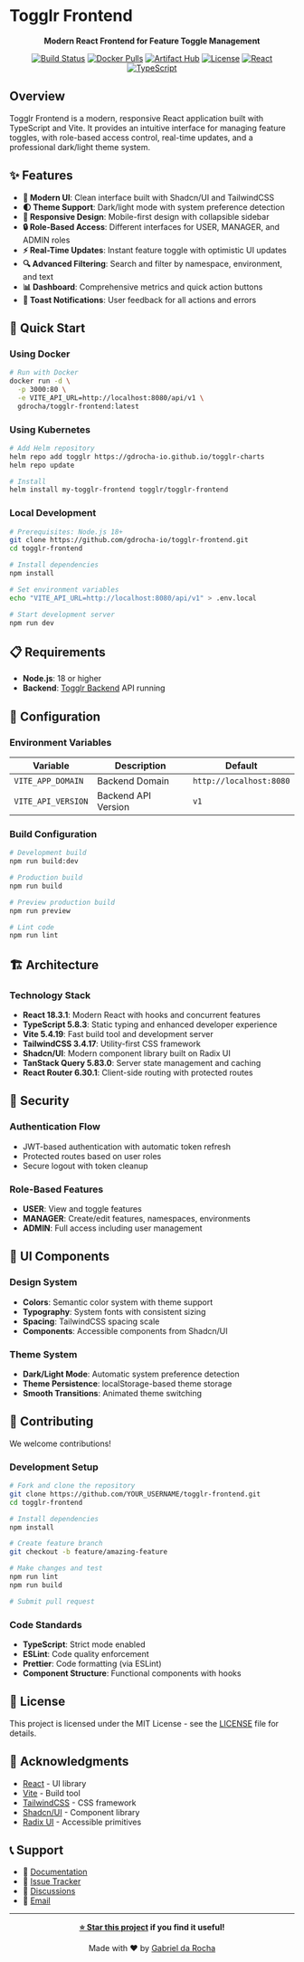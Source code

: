 # Togglr Frontend

<div align="center">

**Modern React Frontend for Feature Toggle Management**

[![Build Status](https://github.com/gdrocha-io/togglr-frontend/workflows/CI/badge.svg)](https://github.com/gdrocha-io/togglr-frontend/actions)
[![Docker Pulls](https://img.shields.io/docker/pulls/gdrocha/togglr-frontend)](https://hub.docker.com/r/gdrocha/togglr-frontend)
[![Artifact Hub](https://img.shields.io/endpoint?url=https://artifacthub.io/badge/repository/togglr)](https://artifacthub.io/packages/search?repo=togglr)
[![License](https://img.shields.io/badge/license-MIT-green.svg)](LICENSE)
[![React](https://img.shields.io/badge/react-18.3.1-blue.svg)](https://reactjs.org/)
[![TypeScript](https://img.shields.io/badge/typescript-5.8.3-blue.svg)](https://www.typescriptlang.org/)

</div>

## Overview

Togglr Frontend is a modern, responsive React application built with TypeScript and Vite. It provides an intuitive interface for managing feature toggles, with role-based access control, real-time updates, and a professional dark/light theme system.

## ✨ Features

- **🎨 Modern UI**: Clean interface built with Shadcn/UI and TailwindCSS
- **🌓 Theme Support**: Dark/light mode with system preference detection
- **📱 Responsive Design**: Mobile-first design with collapsible sidebar
- **🔒 Role-Based Access**: Different interfaces for USER, MANAGER, and ADMIN roles
- **⚡ Real-Time Updates**: Instant feature toggle with optimistic UI updates
- **🔍 Advanced Filtering**: Search and filter by namespace, environment, and text
- **📊 Dashboard**: Comprehensive metrics and quick action buttons
- **🔔 Toast Notifications**: User feedback for all actions and errors

## 🚀 Quick Start

### Using Docker

```bash
# Run with Docker
docker run -d \
  -p 3000:80 \
  -e VITE_API_URL=http://localhost:8080/api/v1 \
  gdrocha/togglr-frontend:latest
```

### Using Kubernetes

```bash
# Add Helm repository
helm repo add togglr https://gdrocha-io.github.io/togglr-charts
helm repo update

# Install
helm install my-togglr-frontend togglr/togglr-frontend
```

### Local Development

```bash
# Prerequisites: Node.js 18+
git clone https://github.com/gdrocha-io/togglr-frontend.git
cd togglr-frontend

# Install dependencies
npm install

# Set environment variables
echo "VITE_API_URL=http://localhost:8080/api/v1" > .env.local

# Start development server
npm run dev
```

## 📋 Requirements

- **Node.js**: 18 or higher
- **Backend**: [Togglr Backend](https://github.com/gdrocha-io/togglr-backend) API running

## 🔧 Configuration

### Environment Variables

| Variable | Description | Default |
|----------|-------------|---------|
| `VITE_APP_DOMAIN` | Backend Domain | `http://localhost:8080` |
| `VITE_API_VERSION` | Backend API Version | `v1` |

### Build Configuration

```bash
# Development build
npm run build:dev

# Production build
npm run build

# Preview production build
npm run preview

# Lint code
npm run lint
```

## 🏗️ Architecture

### Technology Stack
- **React 18.3.1**: Modern React with hooks and concurrent features
- **TypeScript 5.8.3**: Static typing and enhanced developer experience
- **Vite 5.4.19**: Fast build tool and development server
- **TailwindCSS 3.4.17**: Utility-first CSS framework
- **Shadcn/UI**: Modern component library built on Radix UI
- **TanStack Query 5.83.0**: Server state management and caching
- **React Router 6.30.1**: Client-side routing with protected routes

## 🔐 Security

### Authentication Flow
- JWT-based authentication with automatic token refresh
- Protected routes based on user roles
- Secure logout with token cleanup

### Role-Based Features
- **USER**: View and toggle features
- **MANAGER**: Create/edit features, namespaces, environments
- **ADMIN**: Full access including user management

## 🎨 UI Components

### Design System
- **Colors**: Semantic color system with theme support
- **Typography**: System fonts with consistent sizing
- **Spacing**: TailwindCSS spacing scale
- **Components**: Accessible components from Shadcn/UI

### Theme System
- **Dark/Light Mode**: Automatic system preference detection
- **Theme Persistence**: localStorage-based theme storage
- **Smooth Transitions**: Animated theme switching

## 🤝 Contributing

We welcome contributions!

### Development Setup

```bash
# Fork and clone the repository
git clone https://github.com/YOUR_USERNAME/togglr-frontend.git
cd togglr-frontend

# Install dependencies
npm install

# Create feature branch
git checkout -b feature/amazing-feature

# Make changes and test
npm run lint
npm run build

# Submit pull request
```

### Code Standards
- **TypeScript**: Strict mode enabled
- **ESLint**: Code quality enforcement
- **Prettier**: Code formatting (via ESLint)
- **Component Structure**: Functional components with hooks

## 📄 License

This project is licensed under the MIT License - see the [LICENSE](LICENSE) file for details.

## 🙏 Acknowledgments

- [React](https://reactjs.org/) - UI library
- [Vite](https://vitejs.dev/) - Build tool
- [TailwindCSS](https://tailwindcss.com/) - CSS framework
- [Shadcn/UI](https://ui.shadcn.com/) - Component library
- [Radix UI](https://www.radix-ui.com/) - Accessible primitives

## 📞 Support

- 📖 [Documentation](https://github.com/gdrocha-io/togglr/wiki)
- 🐛 [Issue Tracker](https://github.com/gdrocha-io/togglr-frontend/issues)
- 💬 [Discussions](https://github.com/gdrocha-io/togglr-frontend/discussions)
- 📧 [Email](mailto:gabriel@gdrocha.io)

---

<div align="center">

**[⭐ Star this project](https://github.com/gdrocha-io/togglr-frontend) if you find it useful!**

Made with ❤️ by [Gabriel da Rocha](https://github.com/gdrocha)

</div>
